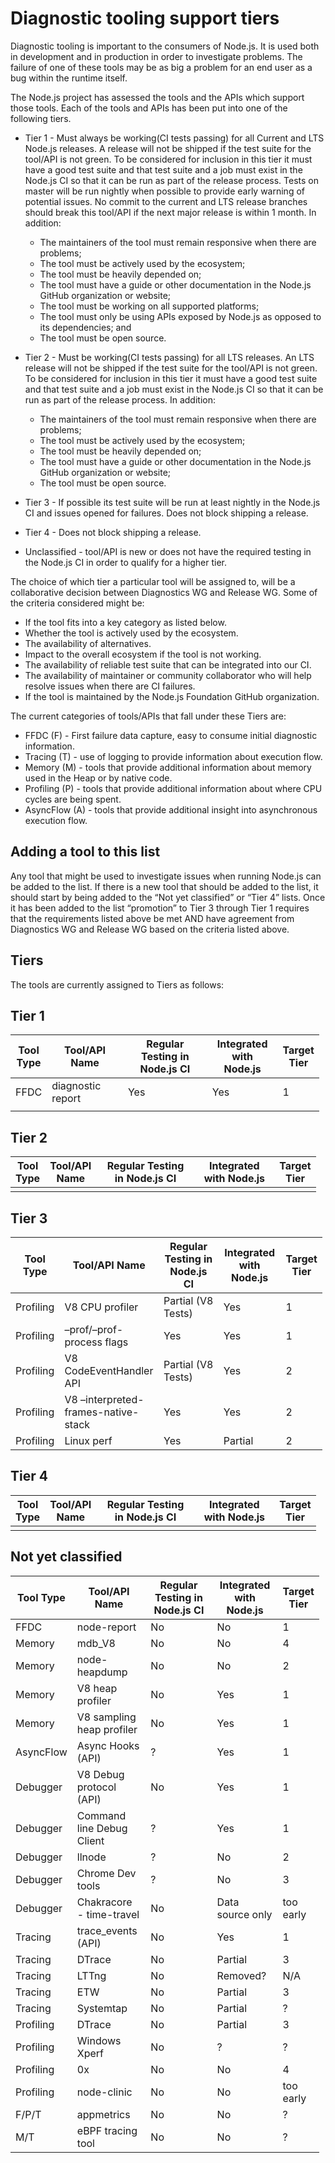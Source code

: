 # Diagnostic tooling support tiers

Diagnostic tooling is important to the consumers of Node.js. It is used both in development and in production in order to investigate problems. The failure of one of these tools may be as big a problem for an end user as a bug within the runtime itself.

The Node.js project has assessed the tools and the APIs which support those tools. Each of the tools and APIs has been put into one of the following tiers.

- Tier 1 - Must always be working(CI tests passing) for all Current and LTS Node.js releases. A release will not be shipped if the test suite for the tool/API is not green. To be considered for inclusion in this tier it must have a good test suite and that test suite and a job must exist in the Node.js CI so that it can be run as part of the release process. Tests on master will be run nightly when possible to provide early warning of potential issues. No commit to the current and LTS release branches should break this tool/API if the next major release is within 1 month. In addition:
  - The maintainers of the tool must remain responsive when there are problems;
  - The tool must be actively used by the ecosystem;
  - The tool must be heavily depended on;
  - The tool must have a guide or other documentation in the Node.js GitHub organization or website;
  - The tool must be working on all supported platforms;
  - The tool must only be using APIs exposed by Node.js as opposed to its dependencies; and
  - The tool must be open source.
- Tier 2 - Must be working(CI tests passing) for all LTS releases. An LTS release will not be shipped if the test suite for the tool/API is not green. To be considered for inclusion in this tier it must have a good test suite and that test suite and a job must exist in the Node.js CI so that it can be run as part of the release process. In addition:
  - The maintainers of the tool must remain responsive when there are problems;
  - The tool must be actively used by the ecosystem;
  - The tool must be heavily depended on;
  - The tool must have a guide or other documentation in the Node.js GitHub organization or website;
  - The tool must be open source.
- Tier 3 - If possible its test suite will be run at least nightly in the Node.js CI and issues opened for failures. Does not block shipping a release.

- Tier 4 - Does not block shipping a release.

- Unclassified - tool/API is new or does not have the required testing in the Node.js CI in order to qualify for a higher tier.

The choice of which tier a particular tool will be assigned to, will be a collaborative decision between Diagnostics WG and Release WG. Some of the criteria considered might be:

- If the tool fits into a key category as listed below.
- Whether the tool is actively used by the ecosystem.
- The availability of alternatives.
- Impact to the overall ecosystem if the tool is not working.
- The availability of reliable test suite that can be integrated into our CI.
- The availability of maintainer or community collaborator who will help resolve issues when there are CI failures.
- If the tool is maintained by the Node.js Foundation GitHub organization.

The current categories of tools/APIs that fall under these Tiers are:

- FFDC (F) - First failure data capture, easy to consume initial diagnostic information.
- Tracing (T) - use of logging to provide information about execution flow.
- Memory (M) - tools that provide additional information about memory used in the Heap or by native code.
- Profiling (P) - tools that provide additional information about where CPU cycles are being spent.
- AsyncFlow (A) - tools that provide additional insight into asynchronous execution flow.

## Adding a tool to this list

Any tool that might be used to investigate issues when running Node.js can be added to the list. If there is a new tool that should be added to the list, it should start by being added to the “Not yet classified” or “Tier 4” lists. Once it has been added to the list “promotion” to Tier 3 through Tier 1 requires that the requirements listed above be met AND have agreement from Diagnostics WG and Release WG based on the criteria listed above.

## Tiers

The tools are currently assigned to Tiers as follows:

## Tier 1

<table style="width:98%;"><colgroup><col style="width: 10%" /><col style="width: 25%" /><col style="width: 28%" /><col style="width: 23%" /><col style="width: 12%" /></colgroup><thead><tr class="header"><th>Tool Type</th><th>Tool/API Name</th><th>Regular Testing in Node.js CI</th><th>Integrated with Node.js</th><th>Target Tier</th></tr></thead><tbody><tr class="odd"><td>FFDC</td><td>diagnostic report</td><td>Yes</td><td>Yes</td><td>1</td></tr><tr class="even"><td></td><td></td><td></td><td></td><td></td></tr></tbody></table>

## Tier 2

<table style="width:97%;"><colgroup><col style="width: 11%" /><col style="width: 15%" /><col style="width: 32%" /><col style="width: 26%" /><col style="width: 13%" /></colgroup><thead><tr class="header"><th>Tool Type</th><th>Tool/API Name</th><th>Regular Testing in Node.js CI</th><th>Integrated with Node.js</th><th>Target Tier</th></tr></thead><tbody><tr class="odd"><td></td><td></td><td></td><td></td><td></td></tr></tbody></table>

## Tier 3

<table style="width:99%;"><colgroup><col style="width: 9%" /><col style="width: 32%" /><col style="width: 26%" /><col style="width: 21%" /><col style="width: 11%" /></colgroup><thead><tr class="header"><th>Tool Type</th><th>Tool/API Name</th><th>Regular Testing in Node.js CI</th><th>Integrated with Node.js</th><th>Target Tier</th></tr></thead><tbody><tr class="odd"><td>Profiling</td><td>V8 CPU profiler</td><td>Partial (V8 Tests)</td><td>Yes</td><td>1</td></tr><tr class="even"><td>Profiling</td><td>–prof/–prof-process flags</td><td>Yes</td><td>Yes</td><td>1</td></tr><tr class="odd"><td>Profiling</td><td>V8 CodeEventHandler API</td><td>Partial (V8 Tests)</td><td>Yes</td><td>2</td></tr><tr class="even"><td>Profiling</td><td>V8 –interpreted-frames-native-stack</td><td>Yes</td><td>Yes</td><td>2</td></tr><tr class="odd"><td>Profiling</td><td>Linux perf</td><td>Yes</td><td>Partial</td><td>2</td></tr></tbody></table>

## Tier 4

<table style="width:97%;"><colgroup><col style="width: 11%" /><col style="width: 15%" /><col style="width: 32%" /><col style="width: 26%" /><col style="width: 13%" /></colgroup><thead><tr class="header"><th>Tool Type</th><th>Tool/API Name</th><th>Regular Testing in Node.js CI</th><th>Integrated with Node.js</th><th>Target Tier</th></tr></thead><tbody><tr class="odd"><td></td><td></td><td></td><td></td><td></td></tr></tbody></table>

## Not yet classified

<table style="width:98%;"><colgroup><col style="width: 10%" /><col style="width: 25%" /><col style="width: 28%" /><col style="width: 23%" /><col style="width: 12%" /></colgroup><thead><tr class="header"><th>Tool Type</th><th>Tool/API Name</th><th>Regular Testing in Node.js CI</th><th>Integrated with Node.js</th><th>Target Tier</th></tr></thead><tbody><tr class="odd"><td>FFDC</td><td>node-report</td><td>No</td><td>No</td><td>1</td></tr><tr class="even"><td>Memory</td><td>mdb_V8</td><td>No</td><td>No</td><td>4</td></tr><tr class="odd"><td>Memory</td><td>node-heapdump</td><td>No</td><td>No</td><td>2</td></tr><tr class="even"><td>Memory</td><td>V8 heap profiler</td><td>No</td><td>Yes</td><td>1</td></tr><tr class="odd"><td>Memory</td><td>V8 sampling heap profiler</td><td>No</td><td>Yes</td><td>1</td></tr><tr class="even"><td>AsyncFlow</td><td>Async Hooks (API)</td><td>?</td><td>Yes</td><td>1</td></tr><tr class="odd"><td>Debugger</td><td>V8 Debug protocol (API)</td><td>No</td><td>Yes</td><td>1</td></tr><tr class="even"><td>Debugger</td><td>Command line Debug Client</td><td>?</td><td>Yes</td><td>1</td></tr><tr class="odd"><td>Debugger</td><td>llnode</td><td>?</td><td>No</td><td>2</td></tr><tr class="even"><td>Debugger</td><td>Chrome Dev tools</td><td>?</td><td>No</td><td>3</td></tr><tr class="odd"><td>Debugger</td><td>Chakracore - time-travel</td><td>No</td><td>Data source only</td><td>too early</td></tr><tr class="even"><td>Tracing</td><td>trace_events (API)</td><td>No</td><td>Yes</td><td>1</td></tr><tr class="odd"><td>Tracing</td><td>DTrace</td><td>No</td><td>Partial</td><td>3</td></tr><tr class="even"><td>Tracing</td><td>LTTng</td><td>No</td><td>Removed?</td><td>N/A</td></tr><tr class="odd"><td>Tracing</td><td>ETW</td><td>No</td><td>Partial</td><td>3</td></tr><tr class="even"><td>Tracing</td><td>Systemtap</td><td>No</td><td>Partial</td><td>?</td></tr><tr class="odd"><td>Profiling</td><td>DTrace</td><td>No</td><td>Partial</td><td>3</td></tr><tr class="even"><td>Profiling</td><td>Windows Xperf</td><td>No</td><td>?</td><td>?</td></tr><tr class="odd"><td>Profiling</td><td>0x</td><td>No</td><td>No</td><td>4</td></tr><tr class="even"><td>Profiling</td><td>node-clinic</td><td>No</td><td>No</td><td>too early</td></tr><tr class="odd"><td>F/P/T</td><td>appmetrics</td><td>No</td><td>No</td><td>?</td></tr><tr class="even"><td>M/T</td><td>eBPF tracing tool</td><td>No</td><td>No</td><td>?</td></tr></tbody></table>
